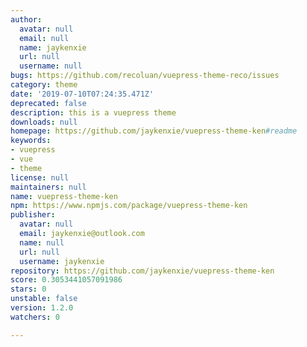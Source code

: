 ```yaml
---
author:
  avatar: null
  email: null
  name: jaykenxie
  url: null
  username: null
bugs: https://github.com/recoluan/vuepress-theme-reco/issues
category: theme
date: '2019-07-10T07:24:35.471Z'
deprecated: false
description: this is a vuepress theme
downloads: null
homepage: https://github.com/jaykenxie/vuepress-theme-ken#readme
keywords:
- vuepress
- vue
- theme
license: null
maintainers: null
name: vuepress-theme-ken
npm: https://www.npmjs.com/package/vuepress-theme-ken
publisher:
  avatar: null
  email: jaykenxie@outlook.com
  name: null
  url: null
  username: jaykenxie
repository: https://github.com/jaykenxie/vuepress-theme-ken
score: 0.3053441057091986
stars: 0
unstable: false
version: 1.2.0
watchers: 0

---
```


